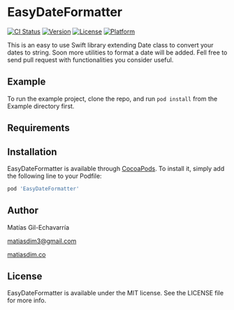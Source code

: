 # EasyDateFormatter

[![CI Status](https://img.shields.io/travis/matiasdim/EasyDateFormatter.svg?style=flat)](https://travis-ci.org/matiasdim/EasyDateFormatter)
[![Version](https://img.shields.io/cocoapods/v/EasyDateFormatter.svg?style=flat)](https://cocoapods.org/pods/EasyDateFormatter)
[![License](https://img.shields.io/cocoapods/l/EasyDateFormatter.svg?style=flat)](https://cocoapods.org/pods/EasyDateFormatter)
[![Platform](https://img.shields.io/cocoapods/p/EasyDateFormatter.svg?style=flat)](https://cocoapods.org/pods/EasyDateFormatter)

This is an easy to use Swift library extending Date class to convert your dates to string. Soon more utilities to format a date will be added. Fell free to send pull request with functionalities you consider useful.

## Example

To run the example project, clone the repo, and run `pod install` from the Example directory first.

## Requirements

## Installation

EasyDateFormatter is available through [CocoaPods](https://cocoapods.org). To install
it, simply add the following line to your Podfile:

```ruby
pod 'EasyDateFormatter'
```

## Author

Matías Gil-Echavarría

matiasdim3@gmail.com

[matiasdim.co](https://matiasdim.co)

## License

EasyDateFormatter is available under the MIT license. See the LICENSE file for more info.
